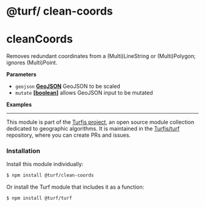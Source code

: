 # @turf/ clean-coords

# cleanCoords

Removes redundant coordinates from a (Multi)LineString or (Multi)Polygon;  ignores (Multi)Point.

**Parameters**
-   `geojson` **[GeoJSON](http://geojson.org/geojson-spec.html#geojson-objects)** GeoJSON to be scaled
-   `mutate` **\[[boolean](https://developer.mozilla.org/en-US/docs/Web/JavaScript/Reference/Global_Objects/Boolean)]** allows GeoJSON input to be mutated

**Examples**

<!-- This file is automatically generated. Please don't edit it directly:
if you find an error, edit the source file (likely index.js), and re-run
./scripts/generate-readmes in the turf project. -->

---

This module is part of the [Turfjs project](http://turfjs.org/), an open source
module collection dedicated to geographic algorithms. It is maintained in the
[Turfjs/turf](https://github.com/Turfjs/turf) repository, where you can create
PRs and issues.

### Installation

Install this module individually:

```sh
$ npm install @turf/clean-coords
```

Or install the Turf module that includes it as a function:

```sh
$ npm install @turf/turf
```
